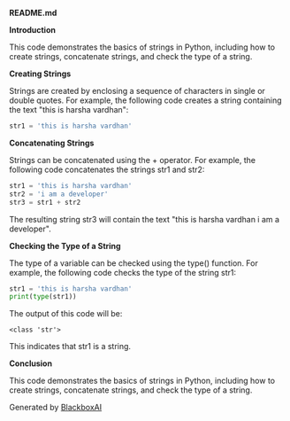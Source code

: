  **README.md**

**Introduction**

This code demonstrates the basics of strings in Python, including how to create strings, concatenate strings, and check the type of a string.

**Creating Strings**

Strings are created by enclosing a sequence of characters in single or double quotes. For example, the following code creates a string containing the text "this is harsha vardhan":

```python
str1 = 'this is harsha vardhan'
```

**Concatenating Strings**

Strings can be concatenated using the + operator. For example, the following code concatenates the strings str1 and str2:

```python
str1 = 'this is harsha vardhan'
str2 = 'i am a developer'
str3 = str1 + str2
```

The resulting string str3 will contain the text "this is harsha vardhan i am a developer".

**Checking the Type of a String**

The type of a variable can be checked using the type() function. For example, the following code checks the type of the string str1:

```python
str1 = 'this is harsha vardhan'
print(type(str1))
```

The output of this code will be:

```
<class 'str'>
```

This indicates that str1 is a string.

**Conclusion**

This code demonstrates the basics of strings in Python, including how to create strings, concatenate strings, and check the type of a string.

Generated by [BlackboxAI](https://www.blackbox.ai)